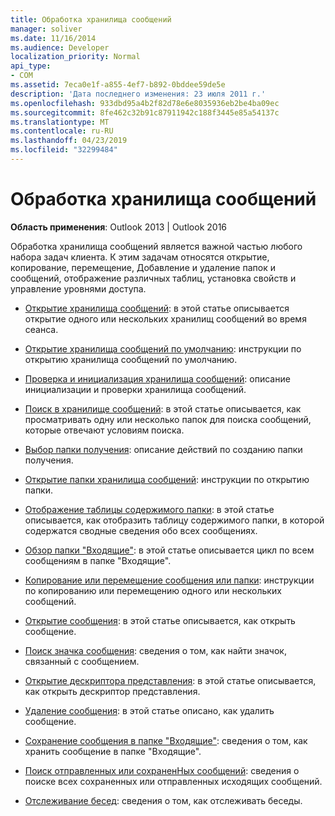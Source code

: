 ```yaml
---
title: Обработка хранилища сообщений
manager: soliver
ms.date: 11/16/2014
ms.audience: Developer
localization_priority: Normal
api_type:
- COM
ms.assetid: 7eca0e1f-a855-4ef7-b892-0bddee59de5e
description: 'Дата последнего изменения: 23 июля 2011 г.'
ms.openlocfilehash: 933dbd95a4b2f82d78e6e8035936eb2be4ba09ec
ms.sourcegitcommit: 8fe462c32b91c87911942c188f3445e85a54137c
ms.translationtype: MT
ms.contentlocale: ru-RU
ms.lasthandoff: 04/23/2019
ms.locfileid: "32299484"
---
```

# <a name="handling-a-message-store"></a>Обработка хранилища сообщений
  
**Область применения**: Outlook 2013 | Outlook 2016 
  
Обработка хранилища сообщений является важной частью любого набора задач клиента. К этим задачам относятся открытие, копирование, перемещение, Добавление и удаление папок и сообщений, отображение различных таблиц, установка свойств и управление уровнями доступа.

- [Открытие хранилища сообщений](opening-a-message-store.md): в этой статье описывается открытие одного или нескольких хранилищ сообщений во время сеанса.
    
- [Открытие хранилища сообщений по умолчанию](opening-the-default-message-store.md): инструкции по открытию хранилища сообщений по умолчанию.
    
- [Проверка и инициализация хранилища сообщений](validating-and-initializing-a-message-store.md): описание инициализации и проверки хранилища сообщений.
    
- [Поиск в хранилище сообщений](searching-a-message-store.md): в этой статье описывается, как просматривать одну или несколько папок для поиска сообщений, которые отвечают условиям поиска.
    
- [Выбор папки получения](selecting-a-receive-folder.md): описание действий по созданию папки получения.
    
- [Открытие папки хранилища сообщений](opening-a-message-store-folder.md): инструкции по открытию папки.
    
- [Отображение таблицы содержимого папки](displaying-a-folder-contents-table.md): в этой статье описывается, как отобразить таблицу содержимого папки, в которой содержатся сводные сведения обо всех сообщениях.
    
- [Обзор папки "Входящие"](traversing-the-inbox-folder.md): в этой статье описывается цикл по всем сообщениям в папке "Входящие".
    
- [Копирование или перемещение сообщения или папки](copying-or-moving-a-message-or-a-folder.md): инструкции по копированию или перемещению одного или нескольких сообщений.
    
- [Открытие сообщения](opening-a-message.md): в этой статье описывается, как открыть сообщение.
    
- [Поиск значка сообщения](finding-the-icon-for-a-message.md): сведения о том, как найти значок, связанный с сообщением.
    
- [Открытие дескриптора представления](opening-a-view-descriptor.md): в этой статье описывается, как открыть дескриптор представления.
    
- [Удаление сообщения](deleting-a-message.md): в этой статье описано, как удалить сообщение.
    
- [Сохранение сообщения в папке "Входящие"](saving-a-message-in-the-inbox.md): сведения о том, как хранить сообщение в папке "Входящие".
    
- [Поиск отправленных или сохраненНых сообщений](finding-sent-or-saved-messages.md): сведения о поиске всех сохраненных или отправленных исходящих сообщений.
    
- [Отслеживание бесед](tracking-conversations.md): сведения о том, как отслеживать беседы.
    

